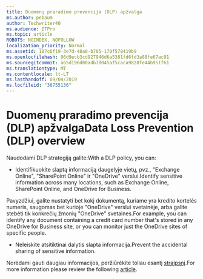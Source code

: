 ```yaml
---
title: Duomenų praradimo prevencija (DLP) apžvalga
ms.author: pebaum
author: Techwriter40
ms.audience: ITPro
ms.topic: article
ROBOTS: NOINDEX, NOFOLLOW
localization_priority: Normal
ms.assetid: 187c6f19-3e7d-48a0-b785-170f578419b9
ms.openlocfilehash: 96d9ecb3cd927946d6a5381fd6fd3a88fe67ac91
ms.sourcegitcommit: a65d196d00adb70045af5caca9828fe44b951f61
ms.translationtype: MT
ms.contentlocale: lt-LT
ms.lasthandoff: 09/04/2019
ms.locfileid: "36755136"
---
```

# <a name="data-loss-prevention-dlp-overview"></a><span data-ttu-id="d8500-102">Duomenų praradimo prevencija (DLP) apžvalga</span><span class="sxs-lookup"><span data-stu-id="d8500-102">Data Loss Prevention (DLP) overview</span></span>

<span data-ttu-id="d8500-103">Naudodami DLP strategiją galite:</span><span class="sxs-lookup"><span data-stu-id="d8500-103">With a DLP policy, you can:</span></span>

- <span data-ttu-id="d8500-104">Identifikuokite slaptą informaciją daugelyje vietų, pvz., "Exchange Online", "SharePoint Online" ir "OneDrive" verslui.</span><span class="sxs-lookup"><span data-stu-id="d8500-104">Identify sensitive information across many locations, such as Exchange Online, SharePoint Online, and OneDrive for Business.</span></span>


<span data-ttu-id="d8500-105">Pavyzdžiui, galite nustatyti bet kokį dokumentą, kuriame yra kredito kortelės numeris, saugomas bet kurioje "OneDrive" verslui svetainėje, arba galite stebėti tik konkrečių žmonių "OneDrive" svetaines.</span><span class="sxs-lookup"><span data-stu-id="d8500-105">For example, you can identify any document containing a credit card number that's stored in any OneDrive for Business site, or you can monitor just the OneDrive sites of specific people.</span></span>

- <span data-ttu-id="d8500-106">Neleiskite atsitiktinai dalytis slapta informacija.</span><span class="sxs-lookup"><span data-stu-id="d8500-106">Prevent the accidental sharing of sensitive information.</span></span>


<span data-ttu-id="d8500-107">Norėdami gauti daugiau informacijos, peržiūrėkite toliau esantį [straipsnį](https://docs.microsoft.com/office365/securitycompliance/data-loss-prevention-policies).</span><span class="sxs-lookup"><span data-stu-id="d8500-107">For more information please review the following [article](https://docs.microsoft.com/office365/securitycompliance/data-loss-prevention-policies).</span></span>

